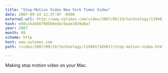 ```yaml
---
title: "Stop-Motion Video New York Times Video"
date: 2007-09-24 12:37:07 -0500
external-url: http://www.nytimes.com/video/2007/09/19/technology/1194817104617/stop-motion-video.html
hash: e9dca5a5b8790588edac9aae1039aba7
year: 2007
month: 09
scheme: http
host: www.nytimes.com
path: /video/2007/09/19/technology/1194817104617/stop-motion-video.html

---
```


Making stop motion video on your Mac.
